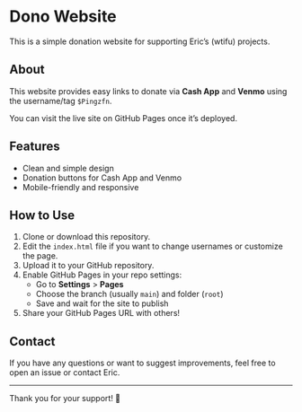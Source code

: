 # Dono Website

This is a simple donation website for supporting Eric’s (wtifu) projects.

## About

This website provides easy links to donate via **Cash App** and **Venmo** using the username/tag `$Pingzfn`.

You can visit the live site on GitHub Pages once it’s deployed.

## Features

- Clean and simple design
- Donation buttons for Cash App and Venmo
- Mobile-friendly and responsive

## How to Use

1. Clone or download this repository.
2. Edit the `index.html` file if you want to change usernames or customize the page.
3. Upload it to your GitHub repository.
4. Enable GitHub Pages in your repo settings:
   - Go to **Settings** > **Pages**
   - Choose the branch (usually `main`) and folder (`root`)
   - Save and wait for the site to publish
5. Share your GitHub Pages URL with others!

## Contact

If you have any questions or want to suggest improvements, feel free to open an issue or contact Eric.

---

Thank you for your support! 🙏

